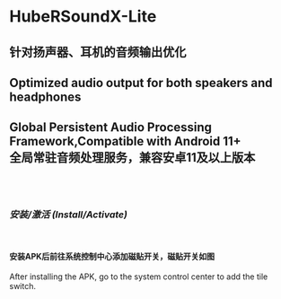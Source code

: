# HubeRSoundX-Lite
## 针对扬声器、耳机的音频输出优化<br>
## Optimized audio output for both speakers and headphones
## Global Persistent Audio Processing Framework,Compatible with Android 11+<br>全局常驻音频处理服务，兼容安卓11及以上版本
<br>
<br>

### _安装/激活 (Install/Activate)_
<br>

#### 安装APK后前往系统控制中心添加磁贴开关，磁贴开关如图
After installing the APK, go to the system control center to add the tile switch.
